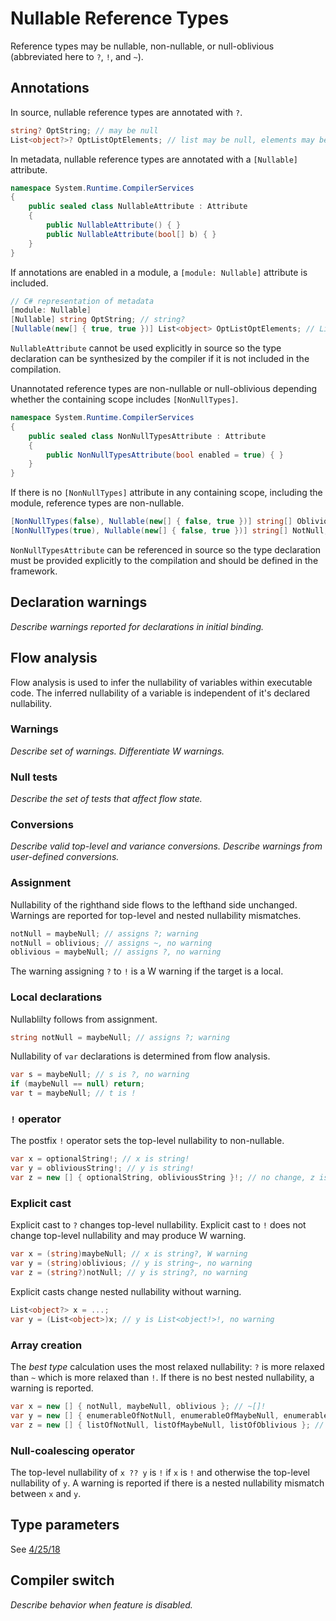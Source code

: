 Nullable Reference Types
=========
Reference types may be nullable, non-nullable, or null-oblivious (abbreviated here to `?`, `!`, and `~`).

## Annotations
In source, nullable reference types are annotated with `?`.
```c#
string? OptString; // may be null
List<object?>? OptListOptElements; // list may be null, elements may be null
```
In metadata, nullable reference types are annotated with a `[Nullable]` attribute.
```c#
namespace System.Runtime.CompilerServices
{
    public sealed class NullableAttribute : Attribute
    {
        public NullableAttribute() { }
        public NullableAttribute(bool[] b) { }
    }
}
```
If annotations are enabled in a module, a `[module: Nullable]` attribute is included.
```c#
// C# representation of metadata
[module: Nullable]
[Nullable] string OptString; // string?
[Nullable(new[] { true, true })] List<object> OptListOptElements; // List<object?>?
```
`NullableAttribute` cannot be used explicitly in source so the type declaration can be synthesized by the compiler if it is not included in the compilation.

Unannotated reference types are non-nullable or null-oblivious depending whether the containing scope includes `[NonNullTypes]`.
```c#
namespace System.Runtime.CompilerServices
{
    public sealed class NonNullTypesAttribute : Attribute
    {
        public NonNullTypesAttribute(bool enabled = true) { }
    }
}
```
If there is no `[NonNullTypes]` attribute in any containing scope, including the module, reference types are non-nullable.
```c#
[NonNullTypes(false), Nullable(new[] { false, true })] string[] Oblivious; // string?[]~
[NonNullTypes(true), Nullable(new[] { false, true })] string[] NotNull; // string?[]!
```
`NonNullTypesAttribute` can be referenced in source so the type declaration must be provided explicitly to the compilation and should be defined in the framework.

## Declaration warnings
_Describe warnings reported for declarations in initial binding._

## Flow analysis
Flow analysis is used to infer the nullability of variables within executable code. The inferred nullability of a variable is independent of it's declared nullability.

### Warnings
_Describe set of warnings. Differentiate W warnings._

### Null tests
_Describe the set of tests that affect flow state._

### Conversions
_Describe valid top-level and variance conversions._
_Describe warnings from user-defined conversions._

### Assignment
Nullability of the righthand side flows to the lefthand side unchanged. Warnings are reported for top-level and nested nullability mismatches.
```c#
notNull = maybeNull; // assigns ?; warning
notNull = oblivious; // assigns ~, no warning
oblivious = maybeNull; // assigns ?, no warning
```
The warning assigning `?` to `!` is a W warning if the target is a local.

### Local declarations
Nullablilty follows from assignment.
```c#
string notNull = maybeNull; // assigns ?; warning
```
Nullability of `var` declarations is determined from flow analysis.
```c#
var s = maybeNull; // s is ?, no warning
if (maybeNull == null) return;
var t = maybeNull; // t is !
```

### `!` operator
The postfix `!` operator sets the top-level nullability to non-nullable.
```c#
var x = optionalString!; // x is string!
var y = obliviousString!; // y is string!
var z = new [] { optionalString, obliviousString }!; // no change, z is string?[]!
```

### Explicit cast
Explicit cast to `?` changes top-level nullability.
Explicit cast to `!` does not change top-level nullability and may produce W warning.
```c#
var x = (string)maybeNull; // x is string?, W warning
var y = (string)oblivious; // y is string~, no warning
var z = (string?)notNull; // y is string?, no warning
```
Explicit casts change nested nullability without warning.
```c#
List<object?> x = ...;
var y = (List<object>)x; // y is List<object!>!, no warning
```

### Array creation
The _best type_ calculation uses the most relaxed nullability: `?` is more relaxed than `~` which is more relaxed than `!`.
If there is no best nested nullability, a warning is reported.
```c#
var x = new [] { notNull, maybeNull, oblivious }; // ~[]!
var y = new [] { enumerableOfNotNull, enumerableOfMaybeNull, enumerableOfOblivious }; // IEnumerable<?>!
var z = new [] { listOfNotNull, listOfMaybeNull, listOfOblivious }; // List<~>!, warning
```

### Null-coalescing operator
The top-level nullability of `x ?? y` is `!` if `x` is `!` and otherwise the top-level nullability of `y`.
A warning is reported if there is a nested nullability mismatch between `x` and `y`.

## Type parameters
See [4/25/18](https://github.com/dotnet/csharplang/blob/master/meetings/2018/LDM-2018-04-25.md)

## Compiler switch
_Describe behavior when feature is disabled._
